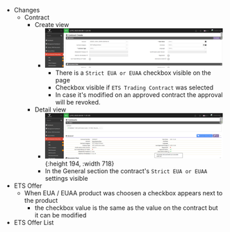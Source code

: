 - Changes
	- Contract
		- Create view
			- ![1_contract_strict_eua_euaa.png](../assets/1_contract_strict_eua_euaa_1691496156618_0.png)
				- There is a `Strict EUA or EUAA` checkbox visible on the page
				- Checkbox visible if `ETS Trading Contract` was selected
				- In case it's modified on an approved contract the approval will be revoked.
		- Detail view
			- ![2_contract_details_strict_eua_euaa.png](../assets/2_contract_details_strict_eua_euaa_1691496178835_0.png){:height 194, :width 718}
			- In the General section the contract's `Strict EUA or EUAA` settings visible
- ETS Offer
	- When EUA / EUAA product was choosen a checkbox appears next to the product
		- the checkbox value is the same as the value on the contract but it can be modified
- ETS Offer List
